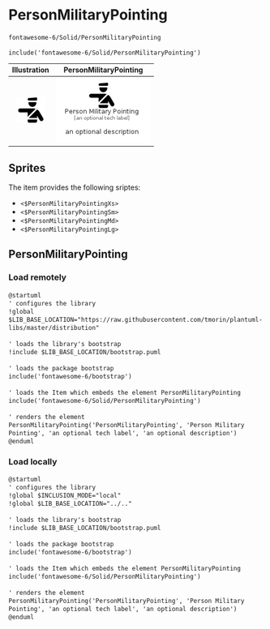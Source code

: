# PersonMilitaryPointing


```text
fontawesome-6/Solid/PersonMilitaryPointing
```

```text
include('fontawesome-6/Solid/PersonMilitaryPointing')
```



| Illustration | PersonMilitaryPointing |
| :---: | :---: |
| ![illustration for Illustration](../../fontawesome-6/Solid/PersonMilitaryPointing.png) | ![illustration for PersonMilitaryPointing](../../fontawesome-6/Solid/PersonMilitaryPointing.Local.png) |



## Sprites
The item provides the following sriptes:

- `<$PersonMilitaryPointingXs>`
- `<$PersonMilitaryPointingSm>`
- `<$PersonMilitaryPointingMd>`
- `<$PersonMilitaryPointingLg>`





## PersonMilitaryPointing

### Load remotely
```plantuml
@startuml
' configures the library
!global $LIB_BASE_LOCATION="https://raw.githubusercontent.com/tmorin/plantuml-libs/master/distribution"

' loads the library's bootstrap
!include $LIB_BASE_LOCATION/bootstrap.puml

' loads the package bootstrap
include('fontawesome-6/bootstrap')

' loads the Item which embeds the element PersonMilitaryPointing
include('fontawesome-6/Solid/PersonMilitaryPointing')

' renders the element
PersonMilitaryPointing('PersonMilitaryPointing', 'Person Military Pointing', 'an optional tech label', 'an optional description')
@enduml
```

### Load locally
```plantuml
@startuml
' configures the library
!global $INCLUSION_MODE="local"
!global $LIB_BASE_LOCATION="../.."

' loads the library's bootstrap
!include $LIB_BASE_LOCATION/bootstrap.puml

' loads the package bootstrap
include('fontawesome-6/bootstrap')

' loads the Item which embeds the element PersonMilitaryPointing
include('fontawesome-6/Solid/PersonMilitaryPointing')

' renders the element
PersonMilitaryPointing('PersonMilitaryPointing', 'Person Military Pointing', 'an optional tech label', 'an optional description')
@enduml
```


